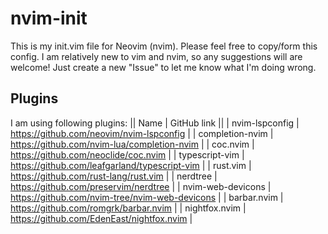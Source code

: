 # nvim-init

This is my init.vim file for Neovim (nvim). Please feel free to copy/form this
config. I am relatively new to vim and nvim, so any suggestions will are
welcome! Just create a new "Issue" to let me know what I'm doing wrong.

## Plugins
I am using following plugins:
|| Name             | GitHub link                                    ||
| nvim-lspconfig    | https://github.com/neovim/nvim-lspconfig       |
| completion-nvim   | https://github.com/nvim-lua/completion-nvim    |
| coc.nvim          | https://github.com/neoclide/coc.nvim           |
| typescript-vim    | https://github.com/leafgarland/typescript-vim  |
| rust.vim          | https://github.com/rust-lang/rust.vim          |
| nerdtree          | https://github.com/preservim/nerdtree          |
| nvim-web-devicons | https://github.com/nvim-tree/nvim-web-devicons |
| barbar.nvim       | https://github.com/romgrk/barbar.nvim          |
| nightfox.nvim     | https://github.com/EdenEast/nightfox.nvim      |

